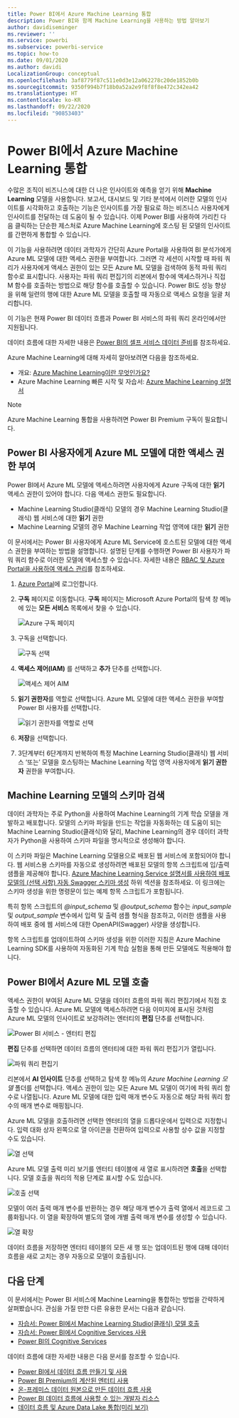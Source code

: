 ```yaml
---
title: Power BI에서 Azure Machine Learning 통합
description: Power BI와 함께 Machine Learning을 사용하는 방법 알아보기
author: davidiseminger
ms.reviewer: ''
ms.service: powerbi
ms.subservice: powerbi-service
ms.topic: how-to
ms.date: 09/01/2020
ms.author: davidi
LocalizationGroup: conceptual
ms.openlocfilehash: 3af8779f87c511e0d3e12a062278c20de1852b0b
ms.sourcegitcommit: 9350f994b7f18b0a52a2e9f8f8f8e472c342ea42
ms.translationtype: HT
ms.contentlocale: ko-KR
ms.lasthandoff: 09/22/2020
ms.locfileid: "90853403"
---
```

# <a name="azure-machine-learning-integration-in-power-bi"></a>Power BI에서 Azure Machine Learning 통합

수많은 조직이 비즈니스에 대한 더 나은 인사이트와 예측을 얻기 위해 **Machine Learning** 모델을 사용합니다. 보고서, 대시보드 및 기타 분석에서 이러한 모델의 인사이트를 시각화하고 호출하는 기능은 인사이트를 가장 필요로 하는 비즈니스 사용자에게 인사이트를 전달하는 데 도움이 될 수 있습니다.  이제 Power BI를 사용하여 가리킨 다음 클릭하는 단순한 제스처로 Azure Machine Learning에 호스팅 된 모델의 인사이트를 간편하게 통합할 수 있습니다.

이 기능을 사용하려면 데이터 과학자가 간단히 Azure Portal을 사용하여 BI 분석가에게 Azure ML 모델에 대한 액세스 권한을 부여합니다.  그러면 각 세션이 시작할 때 파워 쿼리가 사용자에게 액세스 권한이 있는 모든 Azure ML 모델을 검색하여 동적 파워 쿼리 함수로 표시합니다.  사용자는 파워 쿼리 편집기의 리본에서 함수에 액세스하거나 직접 M 함수를 호출하는 방법으로 해당 함수를 호출할 수 있습니다. Power BI도 성능 향상을 위해 일련의 행에 대한 Azure ML 모델을 호출할 때 자동으로 액세스 요청을 일괄 처리합니다.

이 기능은 현재 Power BI 데이터 흐름과 Power BI 서비스의 파워 쿼리 온라인에서만 지원됩니다.

데이터 흐름에 대한 자세한 내용은 [Power BI의 셀프 서비스 데이터 준비](service-dataflows-overview.md)를 참조하세요.

Azure Machine Learning에 대해 자세히 알아보려면 다음을 참조하세요.

- 개요:  [Azure Machine Learning이란 무엇인가요?](/azure/machine-learning/service/overview-what-is-azure-ml)
- Azure Machine Learning 빠른 시작 및 자습서:  [Azure Machine Learning 설명서](/azure/machine-learning/)

> [!NOTE]
> Azure Machine Learning 통합을 사용하려면 Power BI Premium 구독이 필요합니다.

## <a name="granting-access-to-the-azure-ml-model-to-a-power-bi-user"></a>Power BI 사용자에게 Azure ML 모델에 대한 액세스 권한 부여

Power BI에서 Azure ML 모델에 액세스하려면 사용자에게 Azure 구독에 대한 **읽기** 액세스 권한이 있어야 합니다.  다음 액세스 권한도 필요합니다.

- Machine Learning Studio(클래식) 모델의 경우 Machine Learning Studio(클래식) 웹 서비스에 대한 **읽기** 권한
- Machine Learning 모델의 경우 Machine Learning 작업 영역에 대한 **읽기** 권한

이 문서에서는 Power BI 사용자에게 Azure ML Service에 호스트된 모델에 대한 액세스 권한을 부여하는 방법을 설명합니다. 설명된 단계를 수행하면 Power BI 사용자가 파워 쿼리 함수로 이러한 모델에 액세스할 수 있습니다.  자세한 내용은 [RBAC 및 Azure Portal을 사용하여 액세스 관리](/azure/role-based-access-control/role-assignments-portal)를 참조하세요.

1. [Azure Portal](https://portal.azure.com)에 로그인합니다.

2. **구독** 페이지로 이동합니다. **구독** 페이지는 Microsoft Azure Portal의 탐색 창 메뉴에 있는 **모든 서비스** 목록에서 찾을 수 있습니다.

    ![Azure 구독 페이지](media/service-machine-learning-integration/machine-learning-integration_01.png)

3. 구독을 선택합니다.

    ![구독 선택](media/service-machine-learning-integration/machine-learning-integration_02.png)

4. **액세스 제어(IAM)** 를 선택하고 **추가** 단추를 선택합니다.

    ![액세스 제어 AIM](media/service-machine-learning-integration/machine-learning-integration_03.png)

5. **읽기 권한자**를 역할로 선택합니다. Azure ML 모델에 대한 액세스 권한을 부여할 Power BI 사용자를 선택합니다.

    ![읽기 권한자를 역할로 선택](media/service-machine-learning-integration/machine-learning-integration_04.png)

6. **저장**을 선택합니다.

7. 3단계부터 6단계까지 반복하여 특정 Machine Learning Studio(클래식) 웹 서비스 ‘또는’ 모델을 호스팅하는 Machine Learning 작업 영역 사용자에게 **읽기 권한자** 권한을 부여합니다.


## <a name="schema-discovery-for-machine-learning-models"></a>Machine Learning 모델의 스키마 검색

데이터 과학자는 주로 Python을 사용하여 Machine Learning의 기계 학습 모델을 개발하고 배포합니다.  모델의 스키마 파일을 만드는 작업을 자동화하는 데 도움이 되는 Machine Learning Studio(클래식)와 달리, Machine Learning의 경우 데이터 과학자가 Python을 사용하여 스키마 파일을 명시적으로 생성해야 합니다.

이 스키마 파일은 Machine Learning 모델용으로 배포된 웹 서비스에 포함되어야 합니다. 웹 서비스용 스키마를 자동으로 생성하려면 배포된 모델의 항목 스크립트에 입/출력 샘플을 제공해야 합니다. [Azure Machine Learning Service 설명서를 사용하여 배포 모델의 (선택 사항) 자동 Swagger 스키마 생성](/azure/machine-learning/how-to-deploy-advanced-entry-script#power-bi-compatible-endpoint) 하위 섹션을 참조하세요. 이 링크에는 스키마 생성을 위한 명령문이 있는 예제 항목 스크립트가 포함됩니다. 

특히 항목 스크립트의 *\@input_schema* 및 *\@output_schema* 함수는 *input_sample* 및 *output_sample* 변수에서 입력 및 출력 샘플 형식을 참조하고, 이러한 샘플을 사용하여 배포 중에 웹 서비스에 대한 OpenAPI(Swagger) 사양을 생성합니다.

항목 스크립트를 업데이트하여 스키마 생성을 위한 이러한 지침은 Azure Machine Learning SDK를 사용하여 자동화된 기계 학습 실험을 통해 만든 모델에도 적용해야 합니다.

## <a name="invoking-the-azure-ml-model-in-power-bi"></a>Power BI에서 Azure ML 모델 호출

액세스 권한이 부여된 Azure ML 모델을 데이터 흐름의 파워 쿼리 편집기에서 직접 호출할 수 있습니다. Azure ML 모델에 액세스하려면 다음 이미지에 표시된 것처럼 Azure ML 모델의 인사이트로 보강하려는 엔터티의 **편집** 단추를 선택합니다.

![Power BI 서비스 - 엔터티 편집](media/service-machine-learning-integration/machine-learning-integration_05.png)

**편집** 단추를 선택하면 데이터 흐름의 엔터티에 대한 파워 쿼리 편집기가 열립니다.

![파워 쿼리 편집기](media/service-machine-learning-integration/machine-learning-integration_06.png)

리본에서 **AI 인사이트** 단추를 선택하고 탐색 창 메뉴의 _Azure Machine Learning 모델_ 폴더를 선택합니다. 액세스 권한이 있는 모든 Azure ML 모델이 여기에 파워 쿼리 함수로 나열됩니다. Azure ML 모델에 대한 입력 매개 변수도 자동으로 해당 파워 쿼리 함수의 매개 변수로 매핑됩니다.

Azure ML 모델을 호출하려면 선택한 엔터티의 열을 드롭다운에서 입력으로 지정합니다. 입력 대화 상자 왼쪽으로 열 아이콘을 전환하여 입력으로 사용할 상수 값을 지정할 수도 있습니다.

![열 선택](media/service-machine-learning-integration/machine-learning-integration_07.png)

Azure ML 모델 출력 미리 보기를 엔터티 테이블에 새 열로 표시하려면 **호출**을 선택합니다. 모델 호출을 쿼리의 적용 단계로 표시할 수도 있습니다.

![호출 선택](media/service-machine-learning-integration/machine-learning-integration_08.png)

모델이 여러 출력 매개 변수를 반환하는 경우 해당 매개 변수가 출력 열에서 레코드로 그룹화됩니다. 이 열을 확장하여 별도의 열에 개별 출력 매개 변수를 생성할 수 있습니다.

![열 확장](media/service-machine-learning-integration/machine-learning-integration_09.png)

데이터 흐름을 저장하면 엔터티 테이블의 모든 새 행 또는 업데이트된 행에 대해 데이터 흐름을 새로 고치는 경우 자동으로 모델이 호출됩니다.

## <a name="next-steps"></a>다음 단계

이 문서에서는 Power BI 서비스에 Machine Learning을 통합하는 방법을 간략하게 살펴봤습니다. 관심을 가질 만한 다른 유용한 문서는 다음과 같습니다. 

* [자습서: Power BI에서 Machine Learning Studio(클래식) 모델 호출](../connect-data/service-tutorial-invoke-machine-learning-model.md)
* [자습서: Power BI에서 Cognitive Services 사용](../connect-data/service-tutorial-use-cognitive-services.md)
* [Power BI의 Cognitive Services](service-cognitive-services.md)

데이터 흐름에 대한 자세한 내용은 다음 문서를 참조할 수 있습니다.
* [Power BI에서 데이터 흐름 만들기 및 사용](service-dataflows-create-use.md)
* [Power BI Premium의 계산된 엔터티 사용](service-dataflows-computed-entities-premium.md)
* [온-프레미스 데이터 원본으로 만든 데이터 흐름 사용](service-dataflows-on-premises-gateways.md)
* [Power BI 데이터 흐름에 사용할 수 있는 개발자 리소스](service-dataflows-developer-resources.md)
* [데이터 흐름 및 Azure Data Lake 통합(미리 보기)](service-dataflows-azure-data-lake-integration.md)